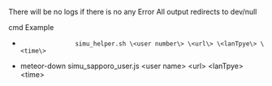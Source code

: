 There will be no logs if there is no any Error
All output redirects to dev/null


cmd Example
*                    simu_helper.sh \<user number\> \<url\> \<lanTpye\> \<time\>
*  meteor-down simu_sapporo_user.js \<user name\>   \<url\> \<lanTpye\> \<time\>


